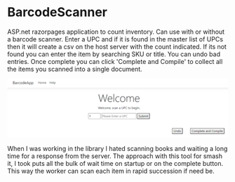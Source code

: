 # BarcodeScanner
ASP.net razorpages application to count inventory. Can use with or without a barcode scanner. Enter a UPC and if it is found in the master list of UPCs then it will create a csv on the host server with the count indicated. If its not found you can enter the item by searching SKU or title. You can undo bad entries. Once complete you can click 'Complete and Compile' to collect all the items you scanned into a single document. 

![alt tag](https://github.com/austings/BarcodeScanner/blob/master/preview.png)

When I was working in the library I hated scanning books and waiting a long time for a response from the server. The approach with this tool for smash it, I took puts all the bulk of wait time on startup or on the complete button. This way the worker can scan each item in rapid succession if need be.
